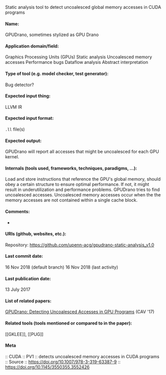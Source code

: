 Static analysis tool to detect uncoalesced global memory accesses in CUDA programs

#### Name:
GPUDrano, sometimes stylized as GPU Drano

#### Application domain/field:
Graphics Processing Units (GPUs)
Static analysis
Uncoalesced memory accesses
Performance bugs
Dataflow analysis
Abstract interpretation

#### Type of tool (e.g. model checker, test generator):
Bug detector?

#### Expected input thing:
LLVM IR

#### Expected input format:
`.ll` file(s)

#### Expected output:
GPUDrano will report all accesses that might be uncoalesced for each GPU kernel.

#### Internals (tools used, frameworks, techniques, paradigms, ...):
Load and store instructions that reference the GPU's global memory, should obey a certain structure to ensure optimal performance. If not, it might result in underutilization and performance problems.
GPUDrano tries to find uncoalesced accesses. Uncoalesced memory accesses occur when the the memory accesses are not contained within a single cache block.

#### Comments:
-

#### URIs (github, websites, etc.):
Repository: https://github.com/upenn-acg/gpudrano-static-analysis_v1.0

#### Last commit date:
16 Nov 2018 (default branch)
16 Nov 2018 (last activity)

#### Last publication date:
13 July 2017

#### List of related papers:
[GPUDrano: Detecting Uncoalesced Accesses in GPU Programs](https://doi.org/10.1007/978-3-319-63387-9_25) (CAV '17)

#### Related tools (tools mentioned or compared to in the paper):
[[GKLEE]], [[PUG]]

#### Meta
:: CUDA
:: PV1 :: detects uncoalesced memory accesses in CUDA programs
:: Source :: https://doi.org/10.1007/978-3-319-63387-9 :: https://doi.org/10.1145/3550355.3552426
